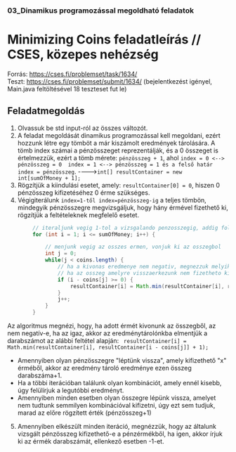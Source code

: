 ### 03_Dinamikus programozással megoldható feladatok

# Minimizing Coins feladatleírás // CSES, közepes nehézség
Forrás: https://cses.fi/problemset/task/1634/  
Teszt: https://cses.fi/problemset/submit/1634/ (bejelentkezést igényel, Main.java feltöltésével 18 teszteset fut le)
## Feladatmegoldás
1. Olvassuk be std input-ról az összes változót.
2. A feladat megoldását dinamikus programozással kell megoldani, ezért hozzunk létre egy tömböt a már kiszámolt eredmények tárolására. A tömb index számai a pénzösszeget reprezentálják, és a 0 összeget is értelmezzük, ezért a tömb mérete: `pénzösszeg + 1`, ahol `index = 0 <--> pénzösszeg = 0  index = 1 <--> pénzösszeg = 1 és a felső határ index = pénzösszeg`.  ---->`int[] resultContainer = new int[sumOfMoney + 1];`
3. Rögzítjük a kiindulási esetet, amely: `resultContainer[0] = 0`, hiszen 0 pénzösszeg kifizetéséhez 0 érme szükséges.
4. Végigiterálunk `index=1-től index=pénzösszeg-ig` a teljes tömbön, mindegyik pénzösszegre megvizsgáljuk, hogy hány érmével fizethető ki, rögzítjük a feltételeknek megfelelő esetet.

```java
        // iteraljunk vegig 1-tol a vizsgalando penzosszegig, addig folyamatosan toltsuk a tarolonkat
        for (int i = 1; i <= sumOfMoney; i++) {

            // menjunk vegig az osszes ermen, vonjuk ki az osszegbol
            int j = 0;
            while(j < coins.length) {
                // ha a kivonas eredmenye nem negativ, megnezzuk melyik esetben kerul a legkevesebb ermebe a kifizetes
                // ha az osszeg amelyre visszaerkezunk nem fizetheto ki semmilyen erme kombinacioval, ugy a jelenleg vizsalt erteke is sumOfMoney+1 marad, nem rontjuk el az output-ot
                if (i - coins[j] >= 0) {
                    resultContainer[i] = Math.min(resultContainer[i], resultContainer[i - coins[j]] + 1);
                }
                j++;
            }
        }
```

Az algoritmus megnézi, hogy, ha adott érmét kivonunk az összegből, az nem negatív-e, ha az igaz, akkor az eredménytárolónkba elmentjük a darabszámot az alábbi feltétel alapján: ` resultContainer[i] = Math.min(resultContainer[i], resultContainer[i - coins[j]] + 1);`  
  
- Amennyiben olyan pénzösszegre "léptünk vissza", amely kifizethető "x" érméből, akkor az eredmény tároló eredménye ezen összeg darabszáma+1.
- Ha a többi iterációban találunk olyan kombinációt, amely ennél kisebb, úgy felülírjuk a legutóbbi eredményt.
- Amennyiben minden esetben olyan összegre lépünk vissza, amelyet nem tudtunk semmilyen kombinációval kifizetni, úgy ezt sem tudjuk, marad az előre rögzített érték (pénzösszeg+1)

5. Amennyiben elkészült minden iteráció, megnézzük, hogy az általunk vizsgált pénzösszeg kifizethető-e a pénzérmékből, ha igen, akkor írjuk ki az érmék darabszámát, ellenkező esetben -1-et.
